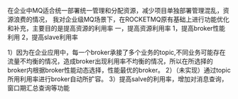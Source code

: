 在企业中MQ适合统一部署统一管理和分配资源，减少项目单独部署管理混乱，资源浪费的情况，
我对企业级MQ场景下，在ROCKETMQ原有基础上进行功能优化和补充，主要目的是提高资源的利用率
一，提高资源利用率
1，提高broker性能利用
2，提高slave利用率

1）因为在企业应用中，每一个broker承接了多个业务的topic,不同业务可能存在流量不均衡的情况，造成broker出现利用率不均衡的情况，所以在所选择的broker内根据broker性能动态选择，性能最优的broker。
2）（未实现）通过topic所用利用率进行broker自动所扩容。
3）提高salve的利用率，增加对消息查询，窗口期汇总查询等功能
